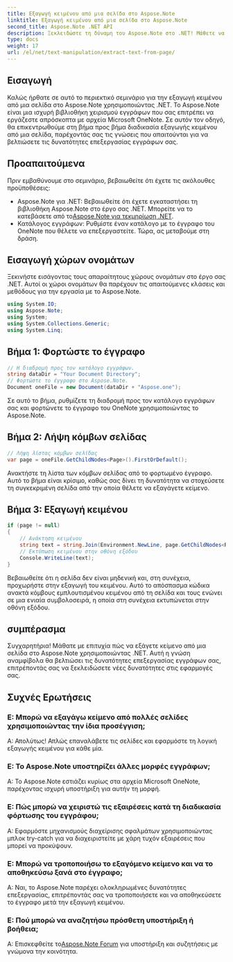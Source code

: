 ```yaml
---
title: Εξαγωγή κειμένου από μια σελίδα στο Aspose.Note
linktitle: Εξαγωγή κειμένου από μια σελίδα στο Aspose.Note
second_title: Aspose.Note .NET API
description: Ξεκλειδώστε τη δύναμη του Aspose.Note στο .NET! Μάθετε να εξάγετε κείμενο από τις σελίδες του OneNote βήμα προς βήμα. Αναβαθμίστε τις δεξιότητές σας στην επεξεργασία εγγράφων σήμερα.
type: docs
weight: 17
url: /el/net/text-manipulation/extract-text-from-page/
---
```

## Εισαγωγή
Καλώς ήρθατε σε αυτό το περιεκτικό σεμινάριο για την εξαγωγή κειμένου από μια σελίδα στο Aspose.Note χρησιμοποιώντας .NET. Το Aspose.Note είναι μια ισχυρή βιβλιοθήκη χειρισμού εγγράφων που σας επιτρέπει να εργάζεστε απρόσκοπτα με αρχεία Microsoft OneNote. Σε αυτόν τον οδηγό, θα επικεντρωθούμε στη βήμα προς βήμα διαδικασία εξαγωγής κειμένου από μια σελίδα, παρέχοντάς σας τις γνώσεις που απαιτούνται για να βελτιώσετε τις δυνατότητες επεξεργασίας εγγράφων σας.
## Προαπαιτούμενα
Πριν εμβαθύνουμε στο σεμινάριο, βεβαιωθείτε ότι έχετε τις ακόλουθες προϋποθέσεις:
-  Aspose.Note για .NET: Βεβαιωθείτε ότι έχετε εγκαταστήσει τη βιβλιοθήκη Aspose.Note στο έργο σας .NET. Μπορείτε να το κατεβάσετε από το[Aspose.Note για τεκμηρίωση .NET](https://reference.aspose.com/note/net/).
- Κατάλογος εγγράφων: Ρυθμίστε έναν κατάλογο με το έγγραφο του OneNote που θέλετε να επεξεργαστείτε.
Τώρα, ας μεταβούμε στη δράση.
## Εισαγωγή χώρων ονομάτων
Ξεκινήστε εισάγοντας τους απαραίτητους χώρους ονομάτων στο έργο σας .NET. Αυτοί οι χώροι ονομάτων θα παρέχουν τις απαιτούμενες κλάσεις και μεθόδους για την εργασία με το Aspose.Note.
```csharp
using System.IO;
using Aspose.Note;
using System;
using System.Collections.Generic;
using System.Linq;
```
## Βήμα 1: Φορτώστε το έγγραφο
```csharp
// Η διαδρομή προς τον κατάλογο εγγράφων.
string dataDir = "Your Document Directory";
// Φορτώστε το έγγραφο στο Aspose.Note.
Document oneFile = new Document(dataDir + "Aspose.one");
```
Σε αυτό το βήμα, ρυθμίζετε τη διαδρομή προς τον κατάλογο εγγράφων σας και φορτώνετε το έγγραφο του OneNote χρησιμοποιώντας το Aspose.Note.
## Βήμα 2: Λήψη κόμβων σελίδας
```csharp
// Λήψη λίστας κόμβων σελίδας
var page = oneFile.GetChildNodes<Page>().FirstOrDefault();
```
Ανακτήστε τη λίστα των κόμβων σελίδας από το φορτωμένο έγγραφο. Αυτό το βήμα είναι κρίσιμο, καθώς σας δίνει τη δυνατότητα να στοχεύσετε τη συγκεκριμένη σελίδα από την οποία θέλετε να εξαγάγετε κείμενο.
## Βήμα 3: Εξαγωγή κειμένου
```csharp
if (page != null)
{
    // Ανάκτηση κειμένου
    string text = string.Join(Environment.NewLine, page.GetChildNodes<RichText>().Select(e => e.Text)) + Environment.NewLine;
    // Εκτύπωση κειμένου στην οθόνη εξόδου
    Console.WriteLine(text);
}
```
Βεβαιωθείτε ότι η σελίδα δεν είναι μηδενική και, στη συνέχεια, προχωρήστε στην εξαγωγή του κειμένου. Αυτό το απόσπασμα κώδικα ανακτά κόμβους εμπλουτισμένου κειμένου από τη σελίδα και τους ενώνει σε μια ενιαία συμβολοσειρά, η οποία στη συνέχεια εκτυπώνεται στην οθόνη εξόδου.
## συμπέρασμα
Συγχαρητήρια! Μάθατε με επιτυχία πώς να εξάγετε κείμενο από μια σελίδα στο Aspose.Note χρησιμοποιώντας .NET. Αυτή η γνώση αναμφίβολα θα βελτιώσει τις δυνατότητες επεξεργασίας εγγράφων σας, επιτρέποντάς σας να ξεκλειδώσετε νέες δυνατότητες στις εφαρμογές σας.
## Συχνές Ερωτήσεις
### Ε: Μπορώ να εξαγάγω κείμενο από πολλές σελίδες χρησιμοποιώντας την ίδια προσέγγιση;
Α: Απολύτως! Απλώς επαναλάβετε τις σελίδες και εφαρμόστε τη λογική εξαγωγής κειμένου για κάθε μία.
### Ε: Το Aspose.Note υποστηρίζει άλλες μορφές εγγράφων;
Α: Το Aspose.Note εστιάζει κυρίως στα αρχεία Microsoft OneNote, παρέχοντας ισχυρή υποστήριξη για αυτήν τη μορφή.
### Ε: Πώς μπορώ να χειριστώ τις εξαιρέσεις κατά τη διαδικασία φόρτωσης του εγγράφου;
Α: Εφαρμόστε μηχανισμούς διαχείρισης σφαλμάτων χρησιμοποιώντας μπλοκ try-catch για να διαχειριστείτε με χάρη τυχόν εξαιρέσεις που μπορεί να προκύψουν.
### Ε: Μπορώ να τροποποιήσω το εξαγόμενο κείμενο και να το αποθηκεύσω ξανά στο έγγραφο;
Α: Ναι, το Aspose.Note παρέχει ολοκληρωμένες δυνατότητες επεξεργασίας, επιτρέποντάς σας να τροποποιήσετε και να αποθηκεύσετε το έγγραφο μετά την εξαγωγή κειμένου.
### Ε: Πού μπορώ να αναζητήσω πρόσθετη υποστήριξη ή βοήθεια;
 Α: Επισκεφθείτε το[Aspose.Note Forum](https://forum.aspose.com/c/note/28) για υποστήριξη και συζητήσεις με γνώμονα την κοινότητα.